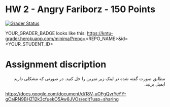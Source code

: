 # HW 2 - Angry Fariborz - 150 Points

[![Grader Status](YOUR_GRADER_BADGE)](YOUR_GRADER_BADGE)

YOUR_GRADER_BADGE looks like this: https://kntu-grader.herokuapp.com/minimal?repo=<REPO_NAME>&id=<YOUR_STUDENT_ID>


# Assignment discription

<div dir="rtl" align="right">
مطابق صورت گفته شده در لینک زیر تمرین را حل کنید. در صورتی که مشکلی دارید ایمیل بزنید.
</div>



https://docs.google.com/document/d/18V-uOFgQvrYeYY-gCaiRN9BHZ12k3cfuekO5Aw8JVOs/edit?usp=sharing

